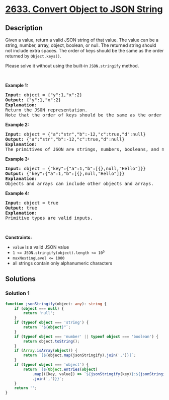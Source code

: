 # [2633. Convert Object to JSON String](https://leetcode.com/problems/convert-object-to-json-string)


## Description

<p>Given a value, return a valid JSON string of that value. The value can be a string, number, array, object, boolean, or null.&nbsp;The returned string should not include extra spaces. The order of keys should be the same as the order returned by&nbsp;<code>Object.keys()</code>.</p>

<p>Please solve it without using the built-in <code>JSON.stringify</code> method.</p>

<p>&nbsp;</p>
<p><strong class="example">Example 1:</strong></p>

<pre>
<strong>Input:</strong> object = {&quot;y&quot;:1,&quot;x&quot;:2}
<strong>Output:</strong> {&quot;y&quot;:1,&quot;x&quot;:2}
<strong>Explanation:</strong> 
Return the JSON representation.
Note that the order of keys should be the same as the order returned by Object.keys().</pre>

<p><strong class="example">Example 2:</strong></p>

<pre>
<strong>Input:</strong> object = {&quot;a&quot;:&quot;str&quot;,&quot;b&quot;:-12,&quot;c&quot;:true,&quot;d&quot;:null}
<strong>Output:</strong> {&quot;a&quot;:&quot;str&quot;,&quot;b&quot;:-12,&quot;c&quot;:true,&quot;d&quot;:null}
<strong>Explanation:</strong>
The primitives of JSON are strings, numbers, booleans, and null.
</pre>

<p><strong class="example">Example 3:</strong></p>

<pre>
<strong>Input:</strong> object = {&quot;key&quot;:{&quot;a&quot;:1,&quot;b&quot;:[{},null,&quot;Hello&quot;]}}
<strong>Output:</strong> {&quot;key&quot;:{&quot;a&quot;:1,&quot;b&quot;:[{},null,&quot;Hello&quot;]}}
<strong>Explanation:</strong>
Objects and arrays can include other objects and arrays.
</pre>

<p><strong class="example">Example 4:</strong></p>

<pre>
<strong>Input:</strong> object = true
<strong>Output:</strong> true
<strong>Explanation:</strong>
Primitive types are valid inputs.</pre>

<p>&nbsp;</p>
<p><strong>Constraints:</strong></p>

<ul>
	<li><code>value</code> is a valid JSON value</li>
	<li><code>1 &lt;= JSON.stringify(object).length &lt;= 10<sup>5</sup></code></li>
	<li><code>maxNestingLevel &lt;= 1000</code></li>
	<li>all strings contain only alphanumeric characters</li>
</ul>

## Solutions

### Solution 1

<!-- tabs:start -->

```ts
function jsonStringify(object: any): string {
    if (object === null) {
        return 'null';
    }
    if (typeof object === 'string') {
        return `"${object}"`;
    }
    if (typeof object === 'number' || typeof object === 'boolean') {
        return object.toString();
    }
    if (Array.isArray(object)) {
        return `[${object.map(jsonStringify).join(',')}]`;
    }
    if (typeof object === 'object') {
        return `{${Object.entries(object)
            .map(([key, value]) => `${jsonStringify(key)}:${jsonStringify(value)}`)
            .join(',')}}`;
    }
    return '';
}
```

<!-- tabs:end -->

<!-- end -->
